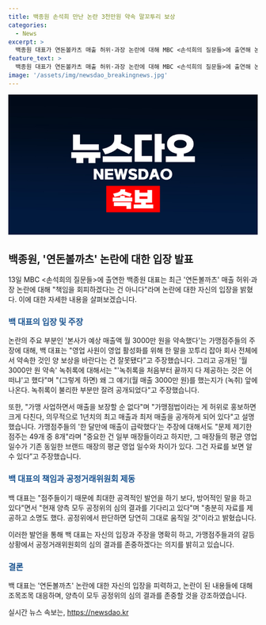 ```yaml
---
title: 백종원 손석희 만난 논란 3천만원 약속 말꼬투리 보상
categories:
  - News
excerpt: >
  백종원 대표가 연돈볼카츠 매출 허위·과장 논란에 대해 MBC <손석희의 질문들>에 출연해 논란을 인정하며 책임 회피는 아니라고 밝혔다. 가맹점주들의 주장에 대해 각별한 대응을 하며, 녹취록 공개와 공정거래위원회 신고 등 투명한 과정을 강조했다. 논란된 매출보장 문제와 가맹점주들의 주장을 일부 망설이며, 공정거래위원회의 심의 결과를 기다리겠다고 밝혔다.
feature_text: >
  백종원 대표가 연돈볼카츠 매출 허위·과장 논란에 대해 MBC <손석희의 질문들>에 출연해 논란을 인정하며 책임 회피는 아니라고 밝혔다. 가맹점주들의 주장에 대해 각별한 대응을 하며, 녹취록 공개와 공정거래위원회 신고 등 투명한 과정을 강조했다. 논란된 매출보장 문제와 가맹점주들의 주장을 일부 망설이며, 공정거래위원회의 심의 결과를 기다리겠다고 밝혔다.
image: '/assets/img/newsdao_breakingnews.jpg'
---
```


<p><img src="/assets/img/newsdao_breakingnews.jpg" alt="flaretime 속보" /></p>

<h2 data-ke-size="size26">백종원, '연돈볼까츠' 논란에 대한 입장 발표</h2>

<p data-ke-size="size16">13일 MBC <손석희의 질문들>에 출연한 백종원 대표는 최근 '연돈볼까츠' 매출 허위·과장 논란에 대해 "책임을 회피하겠다는 건 아니다"라며 논란에 대한 자신의 입장을 밝혔다. 이에 대한 자세한 내용을 살펴보겠습니다.</p>

<h3><b><span style="color: #1a5490;">백 대표의 입장 및 주장</span></b></h3>

<p data-ke-size="size16">논란의 주요 부분인 '본사가 예상 매출액 월 3000만 원을 약속했다'는 가맹점주들의 주장에 대해, 백 대표는 "영업 사원이 영업 활성화를 위해 한 말을 꼬투리 잡아 회사 전체에서 약속한 것인 양 보상을 바란다는 건 잘못됐다"고 주장했습니다. 그리고 공개된 '월 3000만 원 약속' 녹취록에 대해서는 "'녹취록을 처음부터 끝까지 다 제공하는 것은 어떠냐'고 했다"며 "(그렇게 하면) 왜 그 얘기(월 매출 3000만 원)를 했는지가 (녹취) 앞에 나온다. 녹취록이 불리한 부분만 잘려 공개되었다"고 주장했습니다.</p>

<p data-ke-size="size16">또한, "가맹 사업하면서 매출을 보장할 순 없다"며 "가맹점법이라는 게 허위로 홍보하면 크게 다친다, 의무적으로 1년치의 최고 매출과 최저 매출을 공개하게 되어 있다"고 설명했습니다. 가맹점주들의 '한 달만에 매출이 급락했다'는 주장에 대해서도 "문제 제기한 점주는 49개 중 8개"라며 "중요한 건 일부 매장들이라고 하지만, 그 매장들의 평균 영업 일수가 기존 동일한 브랜드 매장의 평균 영업 일수와 차이가 있다. 그건 자료를 보면 알 수 있다”고 주장했습니다.</p>

<h3><b><span style="color: #1a5490;">백 대표의 책임과 공정거래위원회 제동</span></b></h3>

<p data-ke-size="size16">백 대표는 "점주들이기 때문에 최대한 공격적인 발언을 하기 보다, 방어적인 말을 하고 있다"면서 "현재 양측 모두 공정위의 심의 결과를 기다리고 있다"며 "충분히 자료를 제공하고 소명도 했다. 공정위에서 판단하면 당연히 그대로 움직일 것"이라고 밝혔습니다.</p>

<p data-ke-size="size16">이러한 발언을 통해 백 대표는 자신의 입장과 주장을 명확히 하고, 가맹점주들과의 갈등 상황에서 공정거래위원회의 심의 결과를 존중하겠다는 의지를 밝히고 있습니다.</p>

<h3><b><span style="color: #1a5490;">결론</span></b></h3>

<p data-ke-size="size16">백 대표는 '연돈볼까츠' 논란에 대한 자신의 입장을 피력하고, 논란이 된 내용들에 대해 조목조목 대응하며, 양측이 모두 공정위의 심의 결과를 존중할 것을 강조하였습니다.</p>
실시간 뉴스 속보는, <a href="https://newsdao.kr" rel="dofollow">https://newsdao.kr</a>


